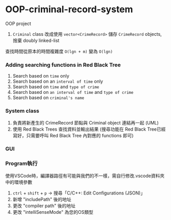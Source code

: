 # OOP-criminal-record-system
OOP project 


1. `Criminal` class 改成使用 `vector<CrimeRecord>` 儲存 `CrimeRecord` objects, 捨棄 doubly linked-list

查找時間從原本的時間複雜度 `O(lgn + m)` 變為 `O(lgn)` 


### Adding searching functions in Red Black Tree
1. Search based on `time` only
2. Search based on an `interval of time` only
3. Search based on `time` and `type of crime`
4. Search based on `an interval of time` and `type of crime`
5. Search based on `criminal's name`


### System class
1. 負責將新產生的 CrimeRecord 節點與 Criminal object 連結再一起 (UML)
2. 使用 Red Black Trees 查找資料並輸出結果 (搜尋功能在 Red Black Tree已經寫好，只需要呼叫 Red Black Tree 內對應的 functions 即可)

### GUI 



### Program執行
使用VSCode時，編譯器路徑有可能與我們的不一樣，需自行修改.vscode資料夾中的環境參數
1.  `ctrl` + `shift` + `p` → 搜尋「C/C++: Edit Configurations (JSON)」
2.  新增 "includePath" 後的地址
3.  更改 "compiler path" 後的地址
4.  更改 "intelliSenseMode" 為您的OS類型
